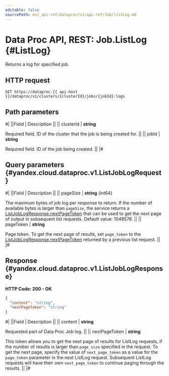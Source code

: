 ```yaml
---
editable: false
sourcePath: en/_api-ref/dataproc/v1/api-ref/Job/listLog.md
---
```


# Data Proc API, REST: Job.ListLog {#ListLog}

Returns a log for specified job.

## HTTP request

```
GET https://dataproc.{{ api-host }}/dataproc/v1/clusters/{clusterId}/jobs/{jobId}:logs
```

## Path parameters

#|
||Field | Description ||
|| clusterId | **string**

Required field. ID of the cluster that the job is being created for. ||
|| jobId | **string**

Required field. ID of the job being created. ||
|#

## Query parameters {#yandex.cloud.dataproc.v1.ListJobLogRequest}

#|
||Field | Description ||
|| pageSize | **string** (int64)

The maximum bytes of job log per response to return. If the number of available
bytes is larger than `pageSize`, the service returns a [ListJobLogResponse.nextPageToken](#yandex.cloud.dataproc.v1.ListJobLogResponse)
that can be used to get the next page of output in subsequent list requests.
Default value: 1048576. ||
|| pageToken | **string**

Page token. To get the next page of results, set `page_token` to the
[ListJobLogResponse.nextPageToken](#yandex.cloud.dataproc.v1.ListJobLogResponse) returned by a previous list request. ||
|#

## Response {#yandex.cloud.dataproc.v1.ListJobLogResponse}

**HTTP Code: 200 - OK**

```json
{
  "content": "string",
  "nextPageToken": "string"
}
```

#|
||Field | Description ||
|| content | **string**

Requested part of Data Proc Job log. ||
|| nextPageToken | **string**

This token allows you to get the next page of results for ListLog requests,
if the number of results is larger than `page_size` specified in the request.
To get the next page, specify the value of `next_page_token` as a value for
the `page_token` parameter in the next ListLog request. Subsequent ListLog
requests will have their own `next_page_token` to continue paging through the results. ||
|#